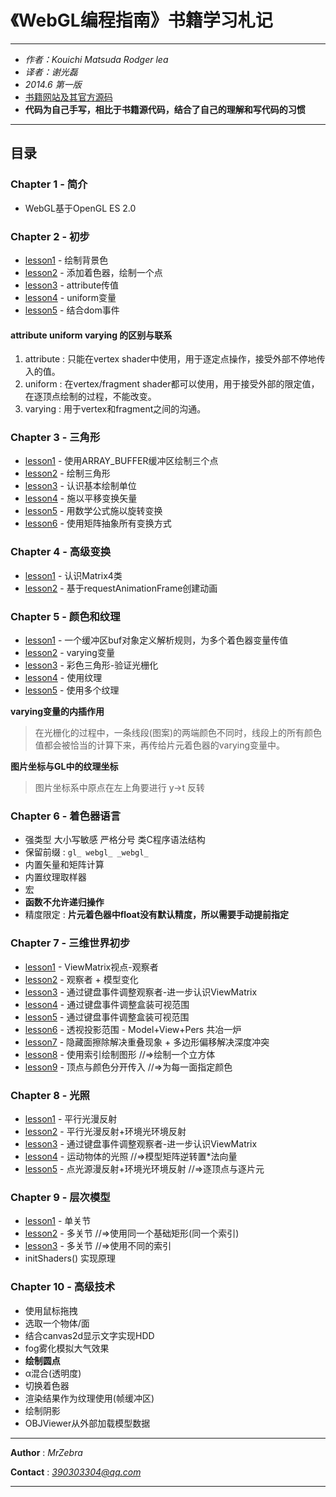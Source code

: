 # 《WebGL编程指南》书籍学习札记**** *作者：Kouichi Matsuda Rodger lea** *译者：谢光磊** *2014.6 第一版** [书籍网站及其官方源码](https://sites.google.com/site/webglbook/)* **代码为自己手写，相比于书籍源代码，结合了自己的理解和写代码的习惯*****## 目录### Chapter 1 - 简介* WebGL基于OpenGL ES 2.0### Chapter 2 - 初步* [lesson1](./02/lesson1.js) - 绘制背景色* [lesson2](./02/lesson2.js) - 添加着色器，绘制一个点* [lesson3](./02/lesson3.js) - attribute传值* [lesson4](./02/lesson4.js) - uniform变量* [lesson5](./02/lesson5.js) - 结合dom事件#### attribute uniform varying 的区别与联系1. attribute : 只能在vertex shader中使用，用于逐定点操作，接受外部不停地传入的值。2. uniform : 在vertex/fragment shader都可以使用，用于接受外部的限定值，在逐顶点绘制的过程，不能改变。3. varying : 用于vertex和fragment之间的沟通。### Chapter 3 - 三角形* [lesson1](./03/lesson1.js) - 使用ARRAY_BUFFER缓冲区绘制三个点* [lesson2](./03/lesson2.js) - 绘制三角形* [lesson3](./03/lesson3.js) - 认识基本绘制单位* [lesson4](./03/lesson4.js) - 施以平移变换矢量* [lesson5](./03/lesson5.js) - 用数学公式施以旋转变换* [lesson6](./03/lesson6.js) - 使用矩阵抽象所有变换方式### Chapter 4 - 高级变换* [lesson1](./04/lesson01.js) - 认识Matrix4类* [lesson2](./04/lesson02.js) - 基于requestAnimationFrame创建动画### Chapter 5 - 颜色和纹理* [lesson1](./05/lesson01.js) - 一个缓冲区buf对象定义解析规则，为多个着色器变量传值* [lesson2](./05/lesson02.js) - varying变量* [lesson3](./05/lesson03.js) - 彩色三角形-验证光栅化* [lesson4](./05/lesson04.js) - 使用纹理* [lesson5](./05/lesson05.js) - 使用多个纹理**varying变量的内插作用**>在光栅化的过程中，一条线段(图案)的两端颜色不同时，线段上的所有颜色值都会被恰当的计算下来，再传给片元着色器的varying变量中。**图片坐标与GL中的纹理坐标**>图片坐标系中原点在左上角要进行 y->t 反转### Chapter 6 - 着色器语言* 强类型 大小写敏感 严格分号 类C程序语法结构* 保留前缀 : `gl_ webgl_ _webgl_`* 内置矢量和矩阵计算* 内置纹理取样器* 宏* **函数不允许递归操作*** 精度限定 : **片元着色器中float没有默认精度，所以需要手动提前指定**### Chapter 7 - 三维世界初步* [lesson1](./07/lesson01.js) - ViewMatrix视点-观察者* [lesson2](./07/lesson02.js) - 观察者 + 模型变化* [lesson3](./07/lesson03.js) - 通过键盘事件调整观察者-进一步认识ViewMatrix* [lesson4](./07/lesson04.js) - 通过键盘事件调整盒装可视范围* [lesson5](./07/lesson05.js) - 通过键盘事件调整盒装可视范围* [lesson6](./07/lesson06.js) - 透视投影范围 - Model+View+Pers 共冶一炉* [lesson7](./07/lesson07.js) - 隐藏面擦除解决重叠现象 + 多边形偏移解决深度冲突* [lesson8](./07/lesson08.js) - 使用索引绘制图形 //=>绘制一个立方体* [lesson9](./07/lesson09.js) - 顶点与颜色分开传入 //=>为每一面指定颜色### Chapter 8 - 光照* [lesson1](./08/lesson01.js) - 平行光漫反射* [lesson2](./08/lesson02.js) - 平行光漫反射+环境光环境反射* [lesson3](./08/lesson03.js) - 通过键盘事件调整观察者-进一步认识ViewMatrix* [lesson4](./08/lesson04.js) - 运动物体的光照 //=>模型矩阵逆转置*法向量* [lesson5](./08/lesson05.js) - 点光源漫反射+环境光环境反射 //=>逐顶点与逐片元### Chapter 9 - 层次模型* [lesson1](./09/lesson01.js) - 单关节* [lesson2](./09/lesson02.js) - 多关节 //=>使用同一个基础矩形(同一个索引)* [lesson3](./09/lesson03.js) - 多关节 //=>使用不同的索引* initShaders() 实现原理### Chapter 10 - 高级技术* 使用鼠标拖拽* 选取一个物体/面* 结合canvas2d显示文字实现HDD* fog雾化模拟大气效果* **绘制圆点*** α混合(透明度)* 切换着色器* 渲染结果作为纹理使用(帧缓冲区)* 绘制阴影* OBJViewer从外部加载模型数据*****Author** : *MrZebra***Contact** : *390303304@qq.com****